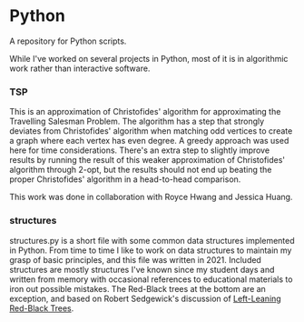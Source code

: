 # Python
A repository for Python scripts.

While I've worked on several projects in Python, most of it is in algorithmic work rather than interactive software.

### TSP
This is an approximation of Christofides' algorithm for approximating the Travelling Salesman Problem. The algorithm has a step that strongly deviates from Christofides' algorithm when matching odd vertices to create a graph where each vertex has even degree. A greedy approach was used here for time considerations. There's an extra step to slightly improve results by running the result of this weaker approximation of Christofides' algorithm through 2-opt, but the results should not end up beating the proper Christofides' algorithm in a head-to-head comparison.

This work was done in collaboration with Royce Hwang and Jessica Huang.

### structures
structures.py is a short file with some common data structures implemented in Python. From time to time I like to work on data structures to maintain my grasp of basic principles, and this file was written in 2021. Included structures are mostly structures I've known since my student days and written from memory with occasional references to educational materials to iron out possible mistakes. The Red-Black trees at the bottom are an exception, and based on Robert Sedgewick's discussion of [Left-Leaning Red-Black Trees](https://www.cs.princeton.edu/~rs/talks/LLRB/LLRB.pdf).
